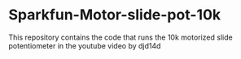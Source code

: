 # Sparkfun-Motor-slide-pot-10k

This repository contains the code that runs the 10k motorized slide potentiometer in the youtube video by
djd14d

